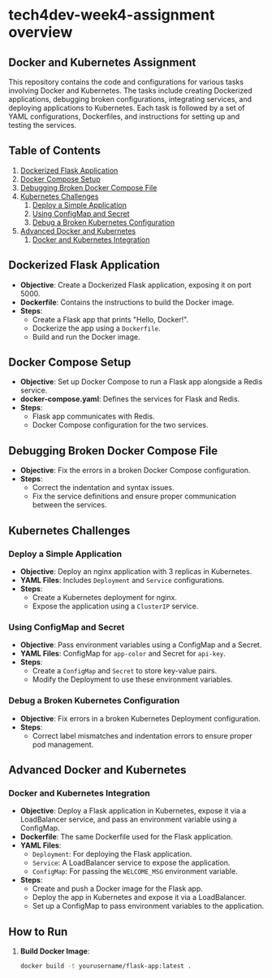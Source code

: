 # tech4dev-week4-assignment overview 

## Docker and Kubernetes Assignment

This repository contains the code and configurations for various tasks involving Docker and Kubernetes. The tasks include creating Dockerized applications, debugging broken configurations, integrating services, and deploying applications to Kubernetes. Each task is followed by a set of YAML configurations, Dockerfiles, and instructions for setting up and testing the services.

## Table of Contents
1. [Dockerized Flask Application](#dockerized-flask-application)
2. [Docker Compose Setup](#docker-compose-setup)
3. [Debugging Broken Docker Compose File](#debugging-broken-docker-compose-file)
4. [Kubernetes Challenges](#kubernetes-challenges)
    1. [Deploy a Simple Application](#deploy-a-simple-application)
    2. [Using ConfigMap and Secret](#using-configmap-and-secret)
    3. [Debug a Broken Kubernetes Configuration](#debug-a-broken-kubernetes-configuration)
5. [Advanced Docker and Kubernetes](#advanced-docker-and-kubernetes)
    1. [Docker and Kubernetes Integration](#docker-and-kubernetes-integration)

## Dockerized Flask Application

- **Objective**: Create a Dockerized Flask application, exposing it on port 5000.
- **Dockerfile**: Contains the instructions to build the Docker image.
- **Steps**: 
  - Create a Flask app that prints "Hello, Docker!".
  - Dockerize the app using a `Dockerfile`.
  - Build and run the Docker image.
  
## Docker Compose Setup

- **Objective**: Set up Docker Compose to run a Flask app alongside a Redis service.
- **docker-compose.yaml**: Defines the services for Flask and Redis.
- **Steps**: 
  - Flask app communicates with Redis.
  - Docker Compose configuration for the two services.

## Debugging Broken Docker Compose File

- **Objective**: Fix the errors in a broken Docker Compose configuration.
- **Steps**: 
  - Correct the indentation and syntax issues.
  - Fix the service definitions and ensure proper communication between the services.

## Kubernetes Challenges

### Deploy a Simple Application

- **Objective**: Deploy an nginx application with 3 replicas in Kubernetes.
- **YAML Files**: Includes `Deployment` and `Service` configurations.
- **Steps**: 
  - Create a Kubernetes deployment for nginx.
  - Expose the application using a `ClusterIP` service.

### Using ConfigMap and Secret

- **Objective**: Pass environment variables using a ConfigMap and a Secret.
- **YAML Files**: ConfigMap for `app-color` and Secret for `api-key`.
- **Steps**:
  - Create a `ConfigMap` and `Secret` to store key-value pairs.
  - Modify the Deployment to use these environment variables.

### Debug a Broken Kubernetes Configuration

- **Objective**: Fix errors in a broken Kubernetes Deployment configuration.
- **Steps**:
  - Correct label mismatches and indentation errors to ensure proper pod management.

## Advanced Docker and Kubernetes

### Docker and Kubernetes Integration

- **Objective**: Deploy a Flask application in Kubernetes, expose it via a LoadBalancer service, and pass an environment variable using a ConfigMap.
- **Dockerfile**: The same Dockerfile used for the Flask application.
- **YAML Files**: 
  - `Deployment`: For deploying the Flask application.
  - `Service`: A LoadBalancer service to expose the application.
  - `ConfigMap`: For passing the `WELCOME_MSG` environment variable.
- **Steps**:
  - Create and push a Docker image for the Flask app.
  - Deploy the app in Kubernetes and expose it via a LoadBalancer.
  - Set up a ConfigMap to pass environment variables to the application.

## How to Run

1. **Build Docker Image**:
   ```bash
   docker build -t yourusername/flask-app:latest .
